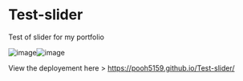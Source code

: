 # Test-slider

Test of slider for my portfolio

![image](https://user-images.githubusercontent.com/92722233/162963186-abafa34c-0efd-42d9-a7db-449cb667d417.png)![image](https://user-images.githubusercontent.com/92722233/162963217-aefc194a-7573-40ea-97d6-e09e935ba508.png)

View the deployement here > https://pooh5159.github.io/Test-slider/
